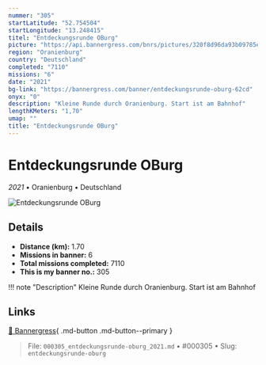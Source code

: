 ```yaml
---
nummer: "305"
startLatitude: "52.754504"
startLongitude: "13.248415"
titel: "Entdeckungsrunde OBurg"
picture: "https://api.bannergress.com/bnrs/pictures/320f8d96da93b09785eed451e073c100"
region: "Oranienburg"
country: "Deutschland"
completed: "7110"
missions: "6"
date: "2021"
bg-link: "https://bannergress.com/banner/entdeckungsrunde-oburg-62cd"
onyx: "0"
description: "Kleine Runde durch Oranienburg. Start ist am Bahnhof"
lengthKMeters: "1,70"
umap: ""
title: "Entdeckungsrunde OBurg"
---
```

# Entdeckungsrunde OBurg

*2021* • Oranienburg • Deutschland

![Entdeckungsrunde OBurg](https://api.bannergress.com/bnrs/pictures/320f8d96da93b09785eed451e073c100)

## Details
- **Distance (km):** 1.70
- **Missions in banner:** 6
- **Total missions completed:** 7110
- **This is my banner no.:** 305


!!! note "Description"
    Kleine Runde durch Oranienburg. Start ist am Bahnhof



## Links
[🔗 Bannergress](https://bannergress.com/banner/entdeckungsrunde-oburg-62cd){ .md-button .md-button--primary }



> File: `000305_entdeckungsrunde-oburg_2021.md` • #000305 • Slug: `entdeckungsrunde-oburg`
